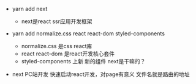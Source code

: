 - yarn add next
  - next是react ssr应用开发框架
- yarn add normalize.css   react react-dom   styled-components
  - normalize.css 是css react库
  - react react-dom 是react开发核心套件
  -  styled-components 上新 新的组件
next是干嘛的？

- next PC站开发
快速启动react开发，对page有意义 
文件名就是路由的地址